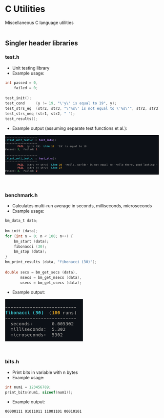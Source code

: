 
# C Utilities
Miscellaneous C language utilities
<br><br>

## Singler header libraries

### test.h
- Unit testing library
- Example usage:
```c
int passed = 0,
    failed = 0;

test_init();
test_cond     (y != 19, "\'y\' is equal to 19", y);
test_strs_eq  (str2, str3, "\'%s\' is not equal to \'%s\'", str2, str3);
test_strs_neq (str1, str2, " ");
test_results();
```
- Example output (assuming separate test functions et al.):
<p><img margin-left="auto" src="./images/test.png"></p>
<br>


### benchmark.h
- Calculates multi-run average in seconds, milliseconds, microseconds
- Example usage:
```c
bm_data_t data;

bm_init (data);
for (int n = 0; n < 100; n++) {
    bm_start (data);
    fibonacci (30);
    bm_stop (data);
}
bm_print_results (data, "fibonacci (30)");

double secs = bm_get_secs (data),
       msecs = bm_get_msecs (data),
       usecs = bm_get_usecs (data);
```
- Example output:
<p><img margin-left="auto" src="./images/benchmark.png"></p>
<br>


### bits.h
- Print bits in variable with n bytes
- Example usage:
```c
int num1 = 123456789;
print_bits(num1, sizeof(num1));
```
- Example output:
```bash
00000111 01011011 11001101 00010101
```
<br>

